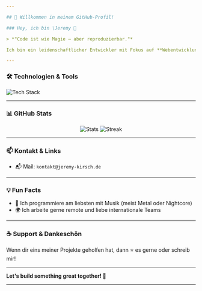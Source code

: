 ```yaml
---

## 🌟 Willkommen in meinem GitHub-Profil!

### Hey, ich bin \Jeremy 👋

> *"Code ist wie Magie – aber reproduzierbar."*

Ich bin ein leidenschaftlicher Entwickler mit Fokus auf **Webentwicklung, FiveM Scripting und Discord Bots**, der gerne kreative Ideen in funktionierenden Code verwandelt. Ich liebe es, neue Technologien zu erforschen und Open-Source-Projekte zu unterstützen.

---
```


### 🛠️ Technologien & Tools

<img src="https://skillicons.dev/icons?i=python,nodejs,docker,git,linux&perline=6" alt="Tech Stack" />

---

### 📊 GitHub Stats

<div align="center">
  <img src="https://github-readme-stats.vercel.app/api?username=09JK&show_icons=true&theme=github_dark" alt="Stats" />
  <img src="https://github-readme-streak-stats.herokuapp.com/?user=09JK&theme=github-dark" alt="Streak" />
</div>

---

### 📫 Kontakt & Links

* 📬 Mail: `kontakt@jeremy-kirsch.de`

---

### 💡 Fun Facts

* 🎵 Ich programmiere am liebsten mit Musik (meist Metal oder Nightcore)
* 🌍 Ich arbeite gerne remote und liebe internationale Teams

---

### ☕ Support & Dankeschön

Wenn dir eins meiner Projekte geholfen hat, dann ⭐ es gerne oder schreib mir!

---

**Let's build something great together! 🚀**

---


<!--
**09JK/09JK** is a ✨ _special_ ✨ repository because its `README.md` (this file) appears on your GitHub profile.

Here are some ideas to get you started:

- 🔭 I’m currently working on ...
- 🌱 I’m currently learning ...
- 👯 I’m looking to collaborate on ...
- 🤔 I’m looking for help with ...
- 💬 Ask me about ...
- 📫 How to reach me: ...
- 😄 Pronouns: ...
- ⚡ Fun fact: ...
-->
